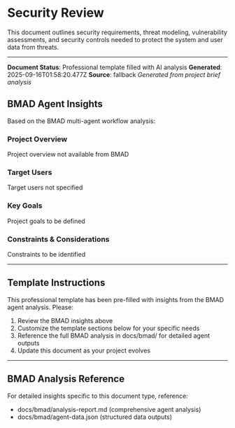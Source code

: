 # Security Review

This document outlines security requirements, threat modeling, vulnerability assessments, and security controls needed to protect the system and user data from threats.

---
**Document Status**: Professional template filled with AI analysis
**Generated**: 2025-09-16T01:58:20.477Z
**Source**: fallback
*Generated from project brief analysis*

## BMAD Agent Insights

Based on the BMAD multi-agent workflow analysis:

### Project Overview
Project overview not available from BMAD

### Target Users
Target users not specified

### Key Goals
Project goals to be defined

### Constraints & Considerations
Constraints to be identified

---

## Template Instructions

This professional template has been pre-filled with insights from the BMAD agent analysis. Please:

1. Review the BMAD insights above
2. Customize the template sections below for your specific needs
3. Reference the full BMAD analysis in docs/bmad/ for detailed agent outputs
4. Update this document as your project evolves

---

## BMAD Analysis Reference

For detailed insights specific to this document type, reference:
- docs/bmad/analysis-report.md (comprehensive agent analysis)
- docs/bmad/agent-data.json (structured data outputs)
